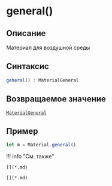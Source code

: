 # general()

## Описание
Материал для воздушной среды

## Синтаксис
```javascript
general() : MaterialGeneral
``` 

## Возвращаемое значение
[`MaterialGeneral`]()

## Пример
``` javascript linenums="1"
let m = Material.general()
``` 

!!! info "См. также"

    [](*.md)
	
	[](*.md)